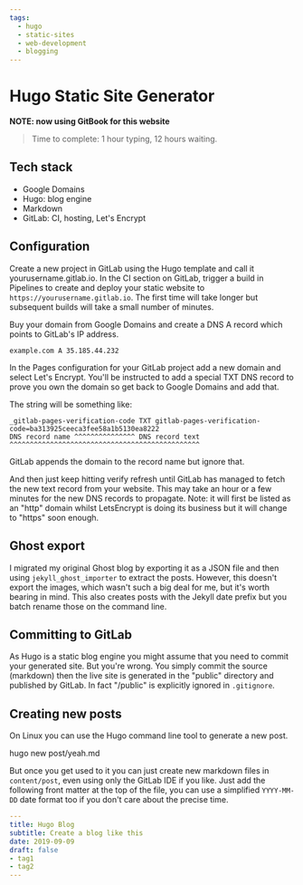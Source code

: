 ```yaml
---
tags:
  - hugo
  - static-sites
  - web-development
  - blogging
---
```





# Hugo Static Site Generator

__NOTE: now using GitBook for this website__

> Time to complete: 1 hour typing, 12 hours waiting.

## Tech stack
- Google Domains
- Hugo: blog engine
- Markdown
- GitLab: CI, hosting, Let's Encrypt

## Configuration
Create a new project in GitLab using the Hugo template and call it
yourusername.gitlab.io. In the CI section on GitLab, trigger a build in
Pipelines to create and deploy your static website to
`https://yourusername.gitlab.io`. The first time will take longer but
subsequent builds will take a small number of minutes.

Buy your domain from Google Domains and create a DNS A record which points to
GitLab's IP address.

```text
example.com A 35.185.44.232
```

In the Pages configuration for your GitLab project add a new domain and select
Let's Encrypt. You'll be instructed to add a special TXT DNS record to prove
you own the domain so get back to Google Domains and add that.

The string will be something like:

```text
_gitlab-pages-verification-code TXT gitlab-pages-verification-code=ba313925ceeca3fee58a1b5130ea8222
DNS record name ^^^^^^^^^^^^^^^ DNS record text ^^^^^^^^^^^^^^^^^^^^^^^^^^^^^^^^^^^^^^^^^^^^^^^
```

GitLab appends the domain to the record name but ignore that.

And then just keep hitting verify refresh until GitLab has managed to fetch the
new text record from your website. This may take an hour or a few minutes for
the new DNS records to propagate. Note: it will first be listed as an "http"
domain whilst LetsEncrypt is doing its business but it will change to "https"
soon enough.

## Ghost export
I migrated my original Ghost blog by exporting it as a JSON file and then using
`jekyll_ghost_importer` to extract the posts. However, this doesn't export the
images, which wasn't such a big deal for me, but it's worth bearing in mind.
This also creates posts with the Jekyll date prefix but you batch rename those
on the command line.

## Committing to GitLab
As Hugo is a static blog engine you might assume that you need to commit your
generated site. But you're wrong. You simply commit the source (markdown) then
the live site is generated in the "public" directory and published by GitLab.
In fact "/public" is explicitly ignored in `.gitignore`.

## Creating new posts
On Linux you can use the Hugo command line tool to generate a new post.

hugo new post/yeah.md

But once you get used to it you can just create new markdown files in
`content/post`, even using only the GitLab IDE if you like. Just add the
following front matter at the top of the file, you can use a simplified
`YYYY-MM-DD` date format too if you don't care about the precise time.

```yaml
---
title: Hugo Blog
subtitle: Create a blog like this
date: 2019-09-09
draft: false
- tag1
- tag2
---
```
